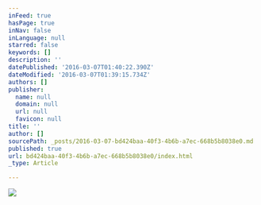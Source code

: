 ```yaml
---
inFeed: true
hasPage: true
inNav: false
inLanguage: null
starred: false
keywords: []
description: ''
datePublished: '2016-03-07T01:40:22.390Z'
dateModified: '2016-03-07T01:39:15.734Z'
authors: []
publisher:
  name: null
  domain: null
  url: null
  favicon: null
title: ''
author: []
sourcePath: _posts/2016-03-07-bd424baa-40f3-4b6b-a7ec-668b5b8038e0.md
published: true
url: bd424baa-40f3-4b6b-a7ec-668b5b8038e0/index.html
_type: Article

---
```

![](https://the-grid-user-content.s3-us-west-2.amazonaws.com/85ce3fc0-b8d5-4a62-8dd0-f63da0d53924.png)